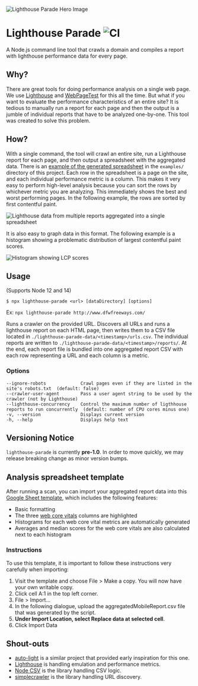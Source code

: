 ![Lighthouse Parade Hero Image](./assets/hero.svg)

# Lighthouse Parade ![CI](https://github.com/cloudfour/lighthouse-parade/workflows/CI/badge.svg)

A Node.js command line tool that crawls a domain and compiles a report with lighthouse performance data for every page.

## Why?

There are great tools for doing performance analysis on a single web page. We use [Lighthouse](https://developers.google.com/web/tools/lighthouse) and [WebPageTest](https://webpagetest.org/) for this all the time. But what if you want to evaluate the performance characteristics of an entire site? It is tedious to manually run a report for each page and then the output is a jumble of individual reports that have to be analyzed one-by-one. This tool was created to solve this problem.

## How?

With a single command, the tool will crawl an entire site, run a Lighthouse report for each page, and then output a spreadsheet with the aggregated data. There is an [example of the generated spreadsheet](./examples/exampleAggregatedMobileReport.csv) in the `examples/` directory of this project. Each row in the spreadsheet is a page on the site, and each individual performance metric is a column. This makes it very easy to perform high-level analysis because you can sort the rows by whichever metric you are analyzing. This immediately shows the best and worst performing pages. In the following example, the rows are sorted by first contentful paint.

![Lighthouse data from multiple reports aggregated into a single spreadsheet](./assets/lighthouse-data-by-lcp.png)

It is also easy to graph data in this format. The following example is a histogram showing a problematic distribution of largest contentful paint scores.

![Histogram showing LCP scores](./assets/lcp_histogram.svg)

## Usage

(Supports Node 12 and 14)

```
$ npx lighthouse-parade <url> [dataDirectory] [options]
```

Ex: `npx lighthouse-parade http://www.dfwfreeways.com/`

Runs a crawler on the provided URL. Discovers all URLs and runs a lighthouse report on each HTML page, then writes them to a CSV file located in `./lighthouse-parade-data/<timestamp>/urls.csv`. The individual reports are written to `./lighthouse-parade-data/<timestamp>/reports/`. At the end, each report file is bundled into one aggregated report CSV with each row representing a URL and each column is a metric.

### Options

```
--ignore-robots             Crawl pages even if they are listed in the site's robots.txt  (default: false)
--crawler-user-agent        Pass a user agent string to be used by the crawler (not by Lighthouse)
--lighthouse-concurrency    Control the maximum number of ligthhouse reports to run concurrently  (default: number of CPU cores minus one)
-v, --version               Displays current version
-h, --help                  Displays help text
```

## Versioning Notice

`lighthouse-parade` is currently **pre-1.0**. In order to move quickly, we may release breaking change as minor version bumps.

## Analysis spreadsheet template

After running a scan, you can import your aggregated report data into this [Google Sheet template](https://docs.google.com/spreadsheets/d/1n2VtFjLH5PzVQ-PCGCHc03ZFO79OT7CU_2lsMc6jFUI), which includes the following features:

- Basic formatting
- The three [web core vitals](https://web.dev/vitals/) columns are highlighted
- Histograms for each web core vital metrics are automatically generated
- Averages and median scores for the web core vitals are also calculated next to each histogram

### Instructions

To use this template, it is important to follow these instructions very carefully when importing:

1. Visit the template and choose File > Make a copy. You will now have your own writable copy.
1. Click cell A:1 in the top left corner.
1. File > Import...
1. In the following dialogue, upload the aggregatedMobileReport.csv file that was generated by the script.
1. **Under Import Location, select Replace data at selected cell**.
1. Click Import Data

## Shout-outs

- [auto-light](https://github.com/TGiles/auto-lighthouse) is a similar project that provided early inspiration for this one.
- [Lighthouse](https://github.com/GoogleChrome/lighthouse) is handling emulation and performance metrics.
- [Node CSV](https://csv.js.org/) is the library handling CSV logic.
- [simplecrawler](https://github.com/simplecrawler/simplecrawler) is the library handling URL discovery.
